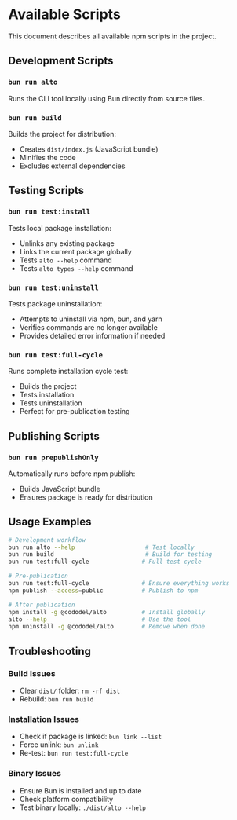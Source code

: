 # Available Scripts

This document describes all available npm scripts in the project.

## Development Scripts

### `bun run alto`
Runs the CLI tool locally using Bun directly from source files.

### `bun run build`
Builds the project for distribution:
- Creates `dist/index.js` (JavaScript bundle)
- Minifies the code
- Excludes external dependencies

## Testing Scripts

### `bun run test:install`
Tests local package installation:
- Unlinks any existing package
- Links the current package globally
- Tests `alto --help` command
- Tests `alto types --help` command

### `bun run test:uninstall`
Tests package uninstallation:
- Attempts to uninstall via npm, bun, and yarn
- Verifies commands are no longer available
- Provides detailed error information if needed

### `bun run test:full-cycle`
Runs complete installation cycle test:
- Builds the project
- Tests installation
- Tests uninstallation
- Perfect for pre-publication testing

## Publishing Scripts

### `bun run prepublishOnly`
Automatically runs before npm publish:
- Builds JavaScript bundle
- Ensures package is ready for distribution

## Usage Examples

```bash
# Development workflow
bun run alto --help                    # Test locally
bun run build                          # Build for testing
bun run test:full-cycle               # Full test cycle

# Pre-publication
bun run test:full-cycle               # Ensure everything works
npm publish --access=public           # Publish to npm

# After publication
npm install -g @cododel/alto          # Install globally
alto --help                           # Use the tool
npm uninstall -g @cododel/alto        # Remove when done
```

## Troubleshooting

### Build Issues
- Clear `dist/` folder: `rm -rf dist`
- Rebuild: `bun run build`

### Installation Issues
- Check if package is linked: `bun link --list`
- Force unlink: `bun unlink`
- Re-test: `bun run test:full-cycle`

### Binary Issues
- Ensure Bun is installed and up to date
- Check platform compatibility
- Test binary locally: `./dist/alto --help`
